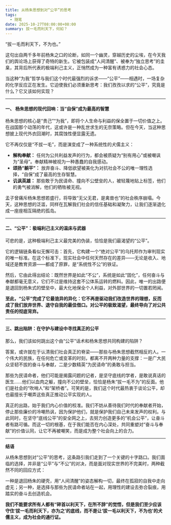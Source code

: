 ```yaml
---
title: 从杨朱思想到对“公平”的思考
tags:
  - 随笔
date: 2025-10-27T08:00:00+08:00
summary: 拔一毛而利天下，何如？
---
```

“拔一毛而利天下，不为也。”

这句出自两千多年前杨朱之口的论断，如同一个幽灵，穿越历史的尘埃，在今天我们的舆论场上获得了奇特的新生。它被包装成“人间清醒”、被奉为“独立思考”的圭臬，其背后所代表的极端利己主义，正悄然成为一种富有诱惑力的社会心态。

当这种“为我”哲学与我们这个时代最强烈的诉求——“公平”——相遇时，一场复杂的化学反应正在发生。它迫使我们必须重新思考：我们孜孜以求的“公平”，究竟是什么？它又该如何实现？

---
#### **一、 杨朱思想的现代回响：当“自保”成为最高的智慧**

杨朱思想的核心是“贵己”“为我”，即将个人生命与利益的保全置于一切价值之上。在战国那个动荡的年代，这或许是一种乱世求生的无奈策略。但在今天，当这种思想披上现代外衣回潮时，其腐蚀性便显露无遗。

它不再仅仅是“不拔一毛”，而是演变成了一种系统性的犬儒主义：

*   **解构奉献：** 任何为公共利益发声的行为，都会被质疑为“别有用心”或被嘲讽为“圣母”。奉献精神被视为一种愚蠢的自我感动。
*   **颂扬“躺平”：** 放弃奋斗、降低欲望被美化为对抗社会不公的唯一理性选择，“自保”成了最高的生存智慧。
*   **讥讽英雄：** 那些敢于为民请命、撞向不公壁垒的人，被轻蔑地贴上标签，他们的勇气被消解，他们的牺牲被无视。

孟子曾痛斥杨朱思想若盛行，将导致“无父无君，是禽兽也”的社会秩序崩塌。今天，这种思想的泛滥，同样在瓦解我们社会的信任基础和凝聚力，让我们逐渐退化成一座座相互隔绝的孤岛。

---
#### **二、“公平”：极端利己主义的温床与武器**

可悲的是，这种极端利己主义最完美的伪装，恰恰是我们最渴望的“公平”。

它的逻辑链条看似无懈可击：首先，它构建一个“绝对公平”的乌托邦作为审判现实的唯一标准。在这个标准下，现实社会中任何天然存在的差异——无论是收入、地域还是教育资源——都成了原罪，是“系统性不公”的铁证。

然后，它由此得出结论：既然世界是如此“不公”，系统是如此“固化”，任何奋斗与奉献都毫无意义，它们不过是维持这套不公体系运转的燃料。因此，唯一的出路便是退回到杨朱式的壁垒中，最大化地保全个人利益，对外部世界的一切置若罔闻。

**至此，“公平”完成了它最诡异的异化：它不再是驱动我们改造世界的理想，反而成了我们放弃世界、退守自我的最佳借口。对公平的极致渴望，最终导向了对公共责任的彻底背弃。**

---
#### **三、跳出陷阱：在守护与建设中寻找真正的公平**

那么，我们该如何跳出这个由“公平”话术和杨朱思想共同构建的陷阱？

答案，或许就在于认清我们社会真正的脊梁——那些与杨朱思想截然相反的人。一个伟大的民族，在任何危亡或变革的时刻，都离不开两种力量的支撑：一是广大民众坚韧不拔的奋斗与奉献，二是少数精英“为民请命”的勇敢与担当。

那些为民请命者，他们可能是揭露问题的记者，是坚守底线的学者，是敢说真话的医生……他们以血肉之躯，撞向不公的壁垒，恰恰是杨朱“拔一毛不为”的反面。他们是社会的“吹哨人”和“架桥者”。可笑的是，我们这个时代最热衷于谈论公平，却也最擅长于嘲弄这些真正推动公平实现的人。

真正的出路，始于我们内心价值的校准。我们不妨从善待我们时代的奉献者开始，停止那些廉价的冷嘲热讽，因为保护他们，就是保护我们自己未来发声的权利。与此同时，在坚守“底线公平”的安全网之上，去努力创造更多的“机会公平”，让奋斗者有路可循。而这一切的根基，在于我们能否在内心深处，共同重塑对“奋斗与奉献”的价值认同，让它不再被嘲笑，而是成为整个社会向上的合力。

---
**结语**

从杨朱思想到对“公平”的思考，这条路引我们走到了一个关键的十字路口。我们面临的选择，并非是“公平”与“不公”的对决，而是面对现实世界的不完美时，两种截然不同的回应方式：

一种是退回杨朱的硬壳，用“人间清醒”的姿态解构一切，最终在孤寂的自我中走向虚无；另一种，是选择与那些为民请命者站在一起，用理性的建设去弥合裂痕，用踏实的奋斗去创造机会。

**我们不能要求所有人都有“碎首以利天下，在所不辞”的觉悟，但是我们至少应该守住‘拔一毛而利天下，亦为之’的底线，而不是让‘拔一毛以利天下，不为也’的犬儒主义，成为社会的通行证。**